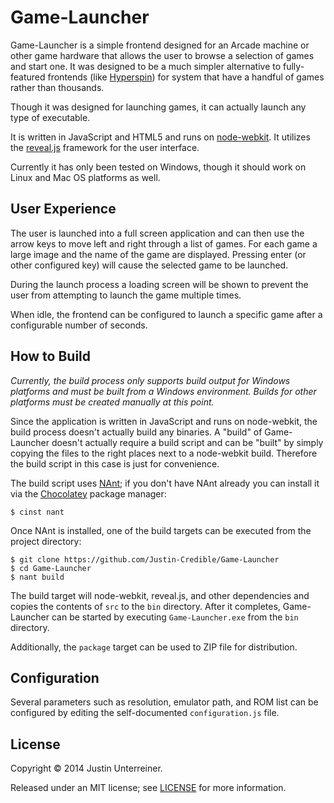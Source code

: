 Game-Launcher
=============

Game-Launcher is a simple frontend designed for an Arcade machine or other game hardware that allows the user to browse a selection of games and start one. It was designed to be a much simpler alternative to fully-featured frontends (like [Hyperspin](http://www.hyperspin-fe.com/)) for system that have a handful of games rather than thousands.

Though it was designed for launching games, it can actually launch any type of executable.

It is written in JavaScript and HTML5 and runs on [node-webkit](https://github.com/rogerwang/node-webkit). It utilizes the [reveal.js](https://github.com/hakimel/reveal.js) framework for the user interface.

Currently it has only been tested on Windows, though it should work on Linux and Mac OS platforms as well.

## User Experience ##

The user is launched into a full screen application and can then use the arrow keys to move left and right through a list of games. For each game a large image and the name of the game are displayed. Pressing enter (or other configured key) will cause the selected game to be launched.

During the launch process a loading screen will be shown to prevent the user from attempting to launch the game multiple times.

When idle, the frontend can be configured to launch a specific game after a configurable number of seconds.

## How to Build ##

*Currently, the build process only supports build output for Windows platforms and must be built from a Windows environment. Builds for other platforms must be created manually at this point.*

Since the application is written in JavaScript and runs on node-webkit, the build process doesn't actually build any binaries. A "build" of Game-Launcher doesn't actually require a build script and can be "built" by simply copying the files to the right places next to a node-webkit build. Therefore the build script in this case is just for convenience.

The build script uses [NAnt](http://nant.sourceforge.net/); if you don't have NAnt already you can install it via the [Chocolatey](http://chocolatey.org/) package manager:

    $ cinst nant

Once NAnt is installed, one of the build targets can be executed from the project directory:

	$ git clone https://github.com/Justin-Credible/Game-Launcher
	$ cd Game-Launcher
	$ nant build

The build target will node-webkit, reveal.js, and other dependencies and copies the contents of `src` to the `bin` directory. After it completes, Game-Launcher can be started by executing `Game-Launcher.exe` from the `bin` directory.

Additionally, the `package` target can be used to ZIP file for distribution.


## Configuration ##

Several parameters such as resolution, emulator path, and ROM list can be configured by editing the self-documented `configuration.js` file.

## License ##

Copyright © 2014 Justin Unterreiner.

Released under an MIT license; see [LICENSE](https://github.com/Justin-Credible/Game-Launcher/blob/master/LICENSE) for more information.
